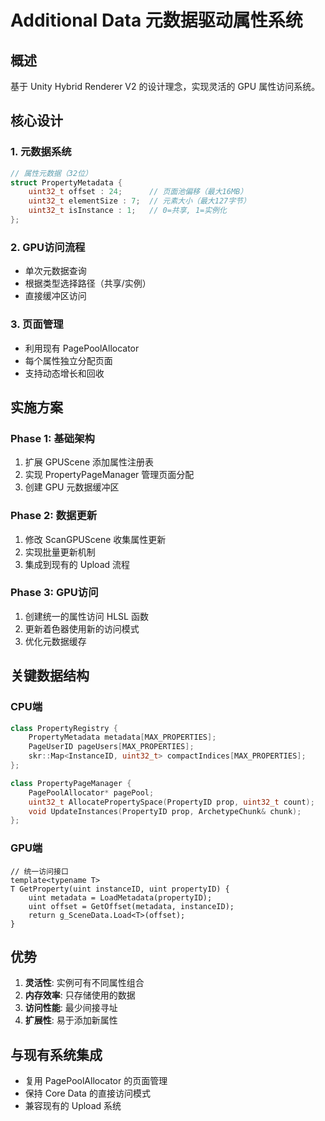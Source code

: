 # Additional Data 元数据驱动属性系统

## 概述
基于 Unity Hybrid Renderer V2 的设计理念，实现灵活的 GPU 属性访问系统。

## 核心设计

### 1. 元数据系统
```cpp
// 属性元数据（32位）
struct PropertyMetadata {
    uint32_t offset : 24;      // 页面池偏移（最大16MB）
    uint32_t elementSize : 7;  // 元素大小（最大127字节）
    uint32_t isInstance : 1;   // 0=共享, 1=实例化
};
```

### 2. GPU访问流程
- 单次元数据查询
- 根据类型选择路径（共享/实例）
- 直接缓冲区访问

### 3. 页面管理
- 利用现有 PagePoolAllocator
- 每个属性独立分配页面
- 支持动态增长和回收

## 实施方案

### Phase 1: 基础架构
1. 扩展 GPUScene 添加属性注册表
2. 实现 PropertyPageManager 管理页面分配
3. 创建 GPU 元数据缓冲区

### Phase 2: 数据更新
1. 修改 ScanGPUScene 收集属性更新
2. 实现批量更新机制
3. 集成到现有的 Upload 流程

### Phase 3: GPU访问
1. 创建统一的属性访问 HLSL 函数
2. 更新着色器使用新的访问模式
3. 优化元数据缓存

## 关键数据结构

### CPU端
```cpp
class PropertyRegistry {
    PropertyMetadata metadata[MAX_PROPERTIES];
    PageUserID pageUsers[MAX_PROPERTIES];
    skr::Map<InstanceID, uint32_t> compactIndices[MAX_PROPERTIES];
};

class PropertyPageManager {
    PagePoolAllocator* pagePool;
    uint32_t AllocatePropertySpace(PropertyID prop, uint32_t count);
    void UpdateInstances(PropertyID prop, ArchetypeChunk& chunk);
};
```

### GPU端
```hlsl
// 统一访问接口
template<typename T>
T GetProperty(uint instanceID, uint propertyID) {
    uint metadata = LoadMetadata(propertyID);
    uint offset = GetOffset(metadata, instanceID);
    return g_SceneData.Load<T>(offset);
}
```

## 优势
1. **灵活性**: 实例可有不同属性组合
2. **内存效率**: 只存储使用的数据
3. **访问性能**: 最少间接寻址
4. **扩展性**: 易于添加新属性

## 与现有系统集成
- 复用 PagePoolAllocator 的页面管理
- 保持 Core Data 的直接访问模式
- 兼容现有的 Upload 系统